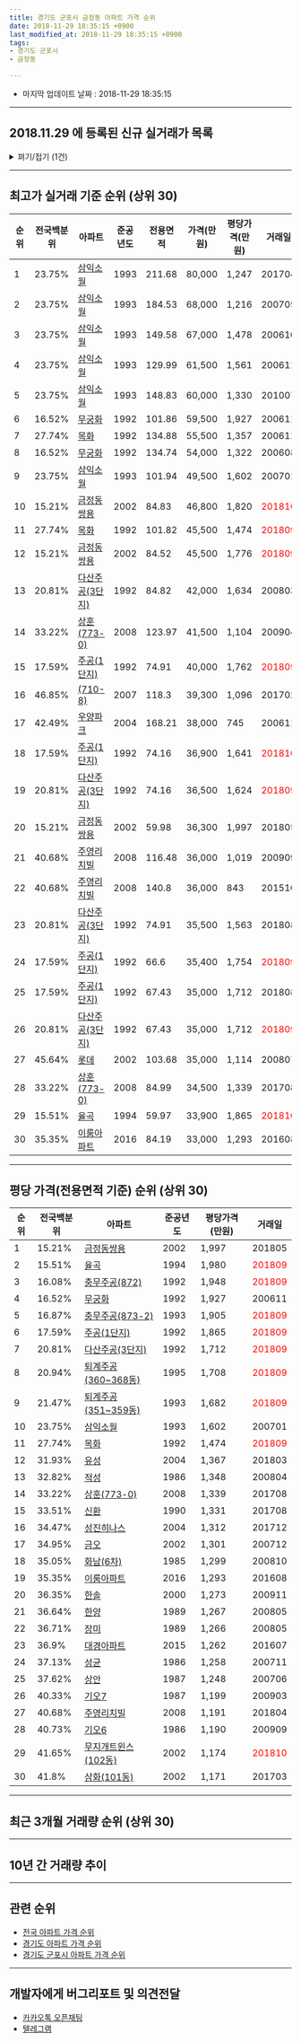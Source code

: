 ```yaml
---
title: 경기도 군포시 금정동 아파트 가격 순위
date: 2018-11-29 18:35:15 +0900
last_modified_at: 2018-11-29 18:35:15 +0900
tags:
- 경기도 군포시
- 금정동

---
```


* 마지막 업데이트 날짜 : 2018-11-29 18:35:15

---

## 2018.11.29 에 등록된 신규 실거래가 목록

<details>
<summary>펴기/접기 (1건)</summary>
<div markdown="1">

|아파트|준공년도|전용면적|가격(만원)|평당가격(만원)|거래일|전국백분위|
|---|---|---|---|---|---|---|
|[충무주공(872)](https://search.naver.com/search.naver?query=%EA%B2%BD%EA%B8%B0%EB%8F%84+%EA%B5%B0%ED%8F%AC%EC%8B%9C+%EA%B8%88%EC%A0%95%EB%8F%99+%EC%B6%A9%EB%AC%B4%EC%A3%BC%EA%B3%B5%28872%29)|1992|36.0|18,900|1,732|<span style="color:red">201811</span>|16.08%|


</div>
</details>

---

## 최고가 실거래 기준 순위 (상위 30)


|순위|전국백분위|아파트|준공년도|전용면적|가격(만원)|평당가격(만원)|거래일|
|---|---|---|---|---|---|---|---|
|1|23.75%|[삼익소월](https://search.naver.com/search.naver?query=%EA%B2%BD%EA%B8%B0%EB%8F%84+%EA%B5%B0%ED%8F%AC%EC%8B%9C+%EA%B8%88%EC%A0%95%EB%8F%99+%EC%82%BC%EC%9D%B5%EC%86%8C%EC%9B%94)|1993|211.68|80,000|1,247|201704|
|2|23.75%|[삼익소월](https://search.naver.com/search.naver?query=%EA%B2%BD%EA%B8%B0%EB%8F%84+%EA%B5%B0%ED%8F%AC%EC%8B%9C+%EA%B8%88%EC%A0%95%EB%8F%99+%EC%82%BC%EC%9D%B5%EC%86%8C%EC%9B%94)|1993|184.53|68,000|1,216|200705|
|3|23.75%|[삼익소월](https://search.naver.com/search.naver?query=%EA%B2%BD%EA%B8%B0%EB%8F%84+%EA%B5%B0%ED%8F%AC%EC%8B%9C+%EA%B8%88%EC%A0%95%EB%8F%99+%EC%82%BC%EC%9D%B5%EC%86%8C%EC%9B%94)|1993|149.58|67,000|1,478|200610|
|4|23.75%|[삼익소월](https://search.naver.com/search.naver?query=%EA%B2%BD%EA%B8%B0%EB%8F%84+%EA%B5%B0%ED%8F%AC%EC%8B%9C+%EA%B8%88%EC%A0%95%EB%8F%99+%EC%82%BC%EC%9D%B5%EC%86%8C%EC%9B%94)|1993|129.99|61,500|1,561|200611|
|5|23.75%|[삼익소월](https://search.naver.com/search.naver?query=%EA%B2%BD%EA%B8%B0%EB%8F%84+%EA%B5%B0%ED%8F%AC%EC%8B%9C+%EA%B8%88%EC%A0%95%EB%8F%99+%EC%82%BC%EC%9D%B5%EC%86%8C%EC%9B%94)|1993|148.83|60,000|1,330|201007|
|6|16.52%|[무궁화](https://search.naver.com/search.naver?query=%EA%B2%BD%EA%B8%B0%EB%8F%84+%EA%B5%B0%ED%8F%AC%EC%8B%9C+%EA%B8%88%EC%A0%95%EB%8F%99+%EB%AC%B4%EA%B6%81%ED%99%94)|1992|101.86|59,500|1,927|200611|
|7|27.74%|[목화](https://search.naver.com/search.naver?query=%EA%B2%BD%EA%B8%B0%EB%8F%84+%EA%B5%B0%ED%8F%AC%EC%8B%9C+%EA%B8%88%EC%A0%95%EB%8F%99+%EB%AA%A9%ED%99%94)|1992|134.88|55,500|1,357|200611|
|8|16.52%|[무궁화](https://search.naver.com/search.naver?query=%EA%B2%BD%EA%B8%B0%EB%8F%84+%EA%B5%B0%ED%8F%AC%EC%8B%9C+%EA%B8%88%EC%A0%95%EB%8F%99+%EB%AC%B4%EA%B6%81%ED%99%94)|1992|134.74|54,000|1,322|200608|
|9|23.75%|[삼익소월](https://search.naver.com/search.naver?query=%EA%B2%BD%EA%B8%B0%EB%8F%84+%EA%B5%B0%ED%8F%AC%EC%8B%9C+%EA%B8%88%EC%A0%95%EB%8F%99+%EC%82%BC%EC%9D%B5%EC%86%8C%EC%9B%94)|1993|101.94|49,500|1,602|200701|
|10|15.21%|[금정동쌍용](https://search.naver.com/search.naver?query=%EA%B2%BD%EA%B8%B0%EB%8F%84+%EA%B5%B0%ED%8F%AC%EC%8B%9C+%EA%B8%88%EC%A0%95%EB%8F%99+%EA%B8%88%EC%A0%95%EB%8F%99%EC%8C%8D%EC%9A%A9)|2002|84.83|46,800|1,820|<span style="color:red">201810</span>|
|11|27.74%|[목화](https://search.naver.com/search.naver?query=%EA%B2%BD%EA%B8%B0%EB%8F%84+%EA%B5%B0%ED%8F%AC%EC%8B%9C+%EA%B8%88%EC%A0%95%EB%8F%99+%EB%AA%A9%ED%99%94)|1992|101.82|45,500|1,474|<span style="color:red">201809</span>|
|12|15.21%|[금정동쌍용](https://search.naver.com/search.naver?query=%EA%B2%BD%EA%B8%B0%EB%8F%84+%EA%B5%B0%ED%8F%AC%EC%8B%9C+%EA%B8%88%EC%A0%95%EB%8F%99+%EA%B8%88%EC%A0%95%EB%8F%99%EC%8C%8D%EC%9A%A9)|2002|84.52|45,500|1,776|<span style="color:red">201809</span>|
|13|20.81%|[다산주공(3단지)](https://search.naver.com/search.naver?query=%EA%B2%BD%EA%B8%B0%EB%8F%84+%EA%B5%B0%ED%8F%AC%EC%8B%9C+%EA%B8%88%EC%A0%95%EB%8F%99+%EB%8B%A4%EC%82%B0%EC%A3%BC%EA%B3%B5%283%EB%8B%A8%EC%A7%80%29)|1992|84.82|42,000|1,634|200803|
|14|33.22%|[상훈(773-0)](https://search.naver.com/search.naver?query=%EA%B2%BD%EA%B8%B0%EB%8F%84+%EA%B5%B0%ED%8F%AC%EC%8B%9C+%EA%B8%88%EC%A0%95%EB%8F%99+%EC%83%81%ED%9B%88%28773-0%29)|2008|123.97|41,500|1,104|200904|
|15|17.59%|[주공(1단지)](https://search.naver.com/search.naver?query=%EA%B2%BD%EA%B8%B0%EB%8F%84+%EA%B5%B0%ED%8F%AC%EC%8B%9C+%EA%B8%88%EC%A0%95%EB%8F%99+%EC%A3%BC%EA%B3%B5%281%EB%8B%A8%EC%A7%80%29)|1992|74.91|40,000|1,762|<span style="color:red">201809</span>|
|16|46.85%|[(710-8)](https://search.naver.com/search.naver?query=%EA%B2%BD%EA%B8%B0%EB%8F%84+%EA%B5%B0%ED%8F%AC%EC%8B%9C+%EA%B8%88%EC%A0%95%EB%8F%99+%28710-8%29)|2007|118.3|39,300|1,096|201702|
|17|42.49%|[우양파크](https://search.naver.com/search.naver?query=%EA%B2%BD%EA%B8%B0%EB%8F%84+%EA%B5%B0%ED%8F%AC%EC%8B%9C+%EA%B8%88%EC%A0%95%EB%8F%99+%EC%9A%B0%EC%96%91%ED%8C%8C%ED%81%AC)|2004|168.21|38,000|745|200611|
|18|17.59%|[주공(1단지)](https://search.naver.com/search.naver?query=%EA%B2%BD%EA%B8%B0%EB%8F%84+%EA%B5%B0%ED%8F%AC%EC%8B%9C+%EA%B8%88%EC%A0%95%EB%8F%99+%EC%A3%BC%EA%B3%B5%281%EB%8B%A8%EC%A7%80%29)|1992|74.16|36,900|1,641|<span style="color:red">201810</span>|
|19|20.81%|[다산주공(3단지)](https://search.naver.com/search.naver?query=%EA%B2%BD%EA%B8%B0%EB%8F%84+%EA%B5%B0%ED%8F%AC%EC%8B%9C+%EA%B8%88%EC%A0%95%EB%8F%99+%EB%8B%A4%EC%82%B0%EC%A3%BC%EA%B3%B5%283%EB%8B%A8%EC%A7%80%29)|1992|74.16|36,500|1,624|<span style="color:red">201809</span>|
|20|15.21%|[금정동쌍용](https://search.naver.com/search.naver?query=%EA%B2%BD%EA%B8%B0%EB%8F%84+%EA%B5%B0%ED%8F%AC%EC%8B%9C+%EA%B8%88%EC%A0%95%EB%8F%99+%EA%B8%88%EC%A0%95%EB%8F%99%EC%8C%8D%EC%9A%A9)|2002|59.98|36,300|1,997|201805|
|21|40.68%|[주영리치빌](https://search.naver.com/search.naver?query=%EA%B2%BD%EA%B8%B0%EB%8F%84+%EA%B5%B0%ED%8F%AC%EC%8B%9C+%EA%B8%88%EC%A0%95%EB%8F%99+%EC%A3%BC%EC%98%81%EB%A6%AC%EC%B9%98%EB%B9%8C)|2008|116.48|36,000|1,019|200909|
|22|40.68%|[주영리치빌](https://search.naver.com/search.naver?query=%EA%B2%BD%EA%B8%B0%EB%8F%84+%EA%B5%B0%ED%8F%AC%EC%8B%9C+%EA%B8%88%EC%A0%95%EB%8F%99+%EC%A3%BC%EC%98%81%EB%A6%AC%EC%B9%98%EB%B9%8C)|2008|140.8|36,000|843|201510|
|23|20.81%|[다산주공(3단지)](https://search.naver.com/search.naver?query=%EA%B2%BD%EA%B8%B0%EB%8F%84+%EA%B5%B0%ED%8F%AC%EC%8B%9C+%EA%B8%88%EC%A0%95%EB%8F%99+%EB%8B%A4%EC%82%B0%EC%A3%BC%EA%B3%B5%283%EB%8B%A8%EC%A7%80%29)|1992|74.91|35,500|1,563|201808|
|24|17.59%|[주공(1단지)](https://search.naver.com/search.naver?query=%EA%B2%BD%EA%B8%B0%EB%8F%84+%EA%B5%B0%ED%8F%AC%EC%8B%9C+%EA%B8%88%EC%A0%95%EB%8F%99+%EC%A3%BC%EA%B3%B5%281%EB%8B%A8%EC%A7%80%29)|1992|66.6|35,400|1,754|<span style="color:red">201809</span>|
|25|17.59%|[주공(1단지)](https://search.naver.com/search.naver?query=%EA%B2%BD%EA%B8%B0%EB%8F%84+%EA%B5%B0%ED%8F%AC%EC%8B%9C+%EA%B8%88%EC%A0%95%EB%8F%99+%EC%A3%BC%EA%B3%B5%281%EB%8B%A8%EC%A7%80%29)|1992|67.43|35,000|1,712|201808|
|26|20.81%|[다산주공(3단지)](https://search.naver.com/search.naver?query=%EA%B2%BD%EA%B8%B0%EB%8F%84+%EA%B5%B0%ED%8F%AC%EC%8B%9C+%EA%B8%88%EC%A0%95%EB%8F%99+%EB%8B%A4%EC%82%B0%EC%A3%BC%EA%B3%B5%283%EB%8B%A8%EC%A7%80%29)|1992|67.43|35,000|1,712|<span style="color:red">201809</span>|
|27|45.64%|[롯데](https://search.naver.com/search.naver?query=%EA%B2%BD%EA%B8%B0%EB%8F%84+%EA%B5%B0%ED%8F%AC%EC%8B%9C+%EA%B8%88%EC%A0%95%EB%8F%99+%EB%A1%AF%EB%8D%B0)|2002|103.68|35,000|1,114|200807|
|28|33.22%|[상훈(773-0)](https://search.naver.com/search.naver?query=%EA%B2%BD%EA%B8%B0%EB%8F%84+%EA%B5%B0%ED%8F%AC%EC%8B%9C+%EA%B8%88%EC%A0%95%EB%8F%99+%EC%83%81%ED%9B%88%28773-0%29)|2008|84.99|34,500|1,339|201708|
|29|15.51%|[율곡](https://search.naver.com/search.naver?query=%EA%B2%BD%EA%B8%B0%EB%8F%84+%EA%B5%B0%ED%8F%AC%EC%8B%9C+%EA%B8%88%EC%A0%95%EB%8F%99+%EC%9C%A8%EA%B3%A1)|1994|59.97|33,900|1,865|<span style="color:red">201810</span>|
|30|35.35%|[이룸아파트](https://search.naver.com/search.naver?query=%EA%B2%BD%EA%B8%B0%EB%8F%84+%EA%B5%B0%ED%8F%AC%EC%8B%9C+%EA%B8%88%EC%A0%95%EB%8F%99+%EC%9D%B4%EB%A3%B8%EC%95%84%ED%8C%8C%ED%8A%B8)|2016|84.19|33,000|1,293|201608|


---

## 평당 가격(전용면적 기준) 순위 (상위 30)


|순위|전국백분위|아파트|준공년도|평당가격(만원)|거래일|
|---|---|---|---|---|---|
|1|15.21%|[금정동쌍용](https://search.naver.com/search.naver?query=%EA%B2%BD%EA%B8%B0%EB%8F%84+%EA%B5%B0%ED%8F%AC%EC%8B%9C+%EA%B8%88%EC%A0%95%EB%8F%99+%EA%B8%88%EC%A0%95%EB%8F%99%EC%8C%8D%EC%9A%A9)|2002|1,997|201805|
|2|15.51%|[율곡](https://search.naver.com/search.naver?query=%EA%B2%BD%EA%B8%B0%EB%8F%84+%EA%B5%B0%ED%8F%AC%EC%8B%9C+%EA%B8%88%EC%A0%95%EB%8F%99+%EC%9C%A8%EA%B3%A1)|1994|1,980|<span style="color:red">201809</span>|
|3|16.08%|[충무주공(872)](https://search.naver.com/search.naver?query=%EA%B2%BD%EA%B8%B0%EB%8F%84+%EA%B5%B0%ED%8F%AC%EC%8B%9C+%EA%B8%88%EC%A0%95%EB%8F%99+%EC%B6%A9%EB%AC%B4%EC%A3%BC%EA%B3%B5%28872%29)|1992|1,948|<span style="color:red">201809</span>|
|4|16.52%|[무궁화](https://search.naver.com/search.naver?query=%EA%B2%BD%EA%B8%B0%EB%8F%84+%EA%B5%B0%ED%8F%AC%EC%8B%9C+%EA%B8%88%EC%A0%95%EB%8F%99+%EB%AC%B4%EA%B6%81%ED%99%94)|1992|1,927|200611|
|5|16.87%|[충무주공(873-2)](https://search.naver.com/search.naver?query=%EA%B2%BD%EA%B8%B0%EB%8F%84+%EA%B5%B0%ED%8F%AC%EC%8B%9C+%EA%B8%88%EC%A0%95%EB%8F%99+%EC%B6%A9%EB%AC%B4%EC%A3%BC%EA%B3%B5%28873-2%29)|1993|1,905|<span style="color:red">201809</span>|
|6|17.59%|[주공(1단지)](https://search.naver.com/search.naver?query=%EA%B2%BD%EA%B8%B0%EB%8F%84+%EA%B5%B0%ED%8F%AC%EC%8B%9C+%EA%B8%88%EC%A0%95%EB%8F%99+%EC%A3%BC%EA%B3%B5%281%EB%8B%A8%EC%A7%80%29)|1992|1,865|<span style="color:red">201809</span>|
|7|20.81%|[다산주공(3단지)](https://search.naver.com/search.naver?query=%EA%B2%BD%EA%B8%B0%EB%8F%84+%EA%B5%B0%ED%8F%AC%EC%8B%9C+%EA%B8%88%EC%A0%95%EB%8F%99+%EB%8B%A4%EC%82%B0%EC%A3%BC%EA%B3%B5%283%EB%8B%A8%EC%A7%80%29)|1992|1,712|<span style="color:red">201809</span>|
|8|20.94%|[퇴계주공(360~368동)](https://search.naver.com/search.naver?query=%EA%B2%BD%EA%B8%B0%EB%8F%84+%EA%B5%B0%ED%8F%AC%EC%8B%9C+%EA%B8%88%EC%A0%95%EB%8F%99+%ED%87%B4%EA%B3%84%EC%A3%BC%EA%B3%B5%28360%7E368%EB%8F%99%29)|1995|1,708|<span style="color:red">201809</span>|
|9|21.47%|[퇴계주공(351~359동)](https://search.naver.com/search.naver?query=%EA%B2%BD%EA%B8%B0%EB%8F%84+%EA%B5%B0%ED%8F%AC%EC%8B%9C+%EA%B8%88%EC%A0%95%EB%8F%99+%ED%87%B4%EA%B3%84%EC%A3%BC%EA%B3%B5%28351%7E359%EB%8F%99%29)|1993|1,682|<span style="color:red">201809</span>|
|10|23.75%|[삼익소월](https://search.naver.com/search.naver?query=%EA%B2%BD%EA%B8%B0%EB%8F%84+%EA%B5%B0%ED%8F%AC%EC%8B%9C+%EA%B8%88%EC%A0%95%EB%8F%99+%EC%82%BC%EC%9D%B5%EC%86%8C%EC%9B%94)|1993|1,602|200701|
|11|27.74%|[목화](https://search.naver.com/search.naver?query=%EA%B2%BD%EA%B8%B0%EB%8F%84+%EA%B5%B0%ED%8F%AC%EC%8B%9C+%EA%B8%88%EC%A0%95%EB%8F%99+%EB%AA%A9%ED%99%94)|1992|1,474|<span style="color:red">201809</span>|
|12|31.93%|[유성](https://search.naver.com/search.naver?query=%EA%B2%BD%EA%B8%B0%EB%8F%84+%EA%B5%B0%ED%8F%AC%EC%8B%9C+%EA%B8%88%EC%A0%95%EB%8F%99+%EC%9C%A0%EC%84%B1)|2004|1,367|201803|
|13|32.82%|[적성](https://search.naver.com/search.naver?query=%EA%B2%BD%EA%B8%B0%EB%8F%84+%EA%B5%B0%ED%8F%AC%EC%8B%9C+%EA%B8%88%EC%A0%95%EB%8F%99+%EC%A0%81%EC%84%B1)|1986|1,348|200804|
|14|33.22%|[상훈(773-0)](https://search.naver.com/search.naver?query=%EA%B2%BD%EA%B8%B0%EB%8F%84+%EA%B5%B0%ED%8F%AC%EC%8B%9C+%EA%B8%88%EC%A0%95%EB%8F%99+%EC%83%81%ED%9B%88%28773-0%29)|2008|1,339|201708|
|15|33.51%|[신환](https://search.naver.com/search.naver?query=%EA%B2%BD%EA%B8%B0%EB%8F%84+%EA%B5%B0%ED%8F%AC%EC%8B%9C+%EA%B8%88%EC%A0%95%EB%8F%99+%EC%8B%A0%ED%99%98)|1990|1,331|201708|
|16|34.47%|[성진히나스](https://search.naver.com/search.naver?query=%EA%B2%BD%EA%B8%B0%EB%8F%84+%EA%B5%B0%ED%8F%AC%EC%8B%9C+%EA%B8%88%EC%A0%95%EB%8F%99+%EC%84%B1%EC%A7%84%ED%9E%88%EB%82%98%EC%8A%A4)|2004|1,312|201712|
|17|34.95%|[금오](https://search.naver.com/search.naver?query=%EA%B2%BD%EA%B8%B0%EB%8F%84+%EA%B5%B0%ED%8F%AC%EC%8B%9C+%EA%B8%88%EC%A0%95%EB%8F%99+%EA%B8%88%EC%98%A4)|2002|1,301|200712|
|18|35.05%|[화남(6차)](https://search.naver.com/search.naver?query=%EA%B2%BD%EA%B8%B0%EB%8F%84+%EA%B5%B0%ED%8F%AC%EC%8B%9C+%EA%B8%88%EC%A0%95%EB%8F%99+%ED%99%94%EB%82%A8%286%EC%B0%A8%29)|1985|1,299|200810|
|19|35.35%|[이룸아파트](https://search.naver.com/search.naver?query=%EA%B2%BD%EA%B8%B0%EB%8F%84+%EA%B5%B0%ED%8F%AC%EC%8B%9C+%EA%B8%88%EC%A0%95%EB%8F%99+%EC%9D%B4%EB%A3%B8%EC%95%84%ED%8C%8C%ED%8A%B8)|2016|1,293|201608|
|20|36.35%|[한솔](https://search.naver.com/search.naver?query=%EA%B2%BD%EA%B8%B0%EB%8F%84+%EA%B5%B0%ED%8F%AC%EC%8B%9C+%EA%B8%88%EC%A0%95%EB%8F%99+%ED%95%9C%EC%86%94)|2000|1,273|200911|
|21|36.64%|[한양](https://search.naver.com/search.naver?query=%EA%B2%BD%EA%B8%B0%EB%8F%84+%EA%B5%B0%ED%8F%AC%EC%8B%9C+%EA%B8%88%EC%A0%95%EB%8F%99+%ED%95%9C%EC%96%91)|1989|1,267|200805|
|22|36.71%|[장미](https://search.naver.com/search.naver?query=%EA%B2%BD%EA%B8%B0%EB%8F%84+%EA%B5%B0%ED%8F%AC%EC%8B%9C+%EA%B8%88%EC%A0%95%EB%8F%99+%EC%9E%A5%EB%AF%B8)|1989|1,266|200805|
|23|36.9%|[대경아파트](https://search.naver.com/search.naver?query=%EA%B2%BD%EA%B8%B0%EB%8F%84+%EA%B5%B0%ED%8F%AC%EC%8B%9C+%EA%B8%88%EC%A0%95%EB%8F%99+%EB%8C%80%EA%B2%BD%EC%95%84%ED%8C%8C%ED%8A%B8)|2015|1,262|201607|
|24|37.13%|[성균](https://search.naver.com/search.naver?query=%EA%B2%BD%EA%B8%B0%EB%8F%84+%EA%B5%B0%ED%8F%AC%EC%8B%9C+%EA%B8%88%EC%A0%95%EB%8F%99+%EC%84%B1%EA%B7%A0)|1986|1,258|200711|
|25|37.62%|[상안](https://search.naver.com/search.naver?query=%EA%B2%BD%EA%B8%B0%EB%8F%84+%EA%B5%B0%ED%8F%AC%EC%8B%9C+%EA%B8%88%EC%A0%95%EB%8F%99+%EC%83%81%EC%95%88)|1987|1,248|200706|
|26|40.33%|[기오7](https://search.naver.com/search.naver?query=%EA%B2%BD%EA%B8%B0%EB%8F%84+%EA%B5%B0%ED%8F%AC%EC%8B%9C+%EA%B8%88%EC%A0%95%EB%8F%99+%EA%B8%B0%EC%98%A47)|1987|1,199|200903|
|27|40.68%|[주영리치빌](https://search.naver.com/search.naver?query=%EA%B2%BD%EA%B8%B0%EB%8F%84+%EA%B5%B0%ED%8F%AC%EC%8B%9C+%EA%B8%88%EC%A0%95%EB%8F%99+%EC%A3%BC%EC%98%81%EB%A6%AC%EC%B9%98%EB%B9%8C)|2008|1,191|201804|
|28|40.73%|[기오6](https://search.naver.com/search.naver?query=%EA%B2%BD%EA%B8%B0%EB%8F%84+%EA%B5%B0%ED%8F%AC%EC%8B%9C+%EA%B8%88%EC%A0%95%EB%8F%99+%EA%B8%B0%EC%98%A46)|1986|1,190|200909|
|29|41.65%|[무지개트윈스(102동)](https://search.naver.com/search.naver?query=%EA%B2%BD%EA%B8%B0%EB%8F%84+%EA%B5%B0%ED%8F%AC%EC%8B%9C+%EA%B8%88%EC%A0%95%EB%8F%99+%EB%AC%B4%EC%A7%80%EA%B0%9C%ED%8A%B8%EC%9C%88%EC%8A%A4%28102%EB%8F%99%29)|2002|1,174|<span style="color:red">201810</span>|
|30|41.8%|[삼화(101동)](https://search.naver.com/search.naver?query=%EA%B2%BD%EA%B8%B0%EB%8F%84+%EA%B5%B0%ED%8F%AC%EC%8B%9C+%EA%B8%88%EC%A0%95%EB%8F%99+%EC%82%BC%ED%99%94%28101%EB%8F%99%29)|2002|1,171|201703|


---

## 최근 3개월 거래량 순위 (상위 30)


<div style="width:100%;">
    <canvas id="deal_count_ranking" height="286"></canvas>
</div>


<script>
new Chart(document.getElementById("deal_count_ranking"), {
    type: 'horizontalBar',
    data: {
        labels: ['충무주공(872)', '주공(1단지)', '율곡', '퇴계주공(351~359동)', '퇴계주공(360~368동)', '다산주공(3단지)', '충무주공(873-2)', '무궁화', '삼익소월', '목화', '신환', '금정동쌍용', '한양', '기오6', '은성', '상안', '금호(101동)', '무지개트윈스(102동)', '대흥', '성진히나스', '롯데', '상훈(773-0)'],
        datasets: [{
            label: '실거래 수',
            data: [42, 36, 35, 27, 26, 13, 9, 6, 5, 5, 5, 4, 2, 2, 2, 1, 1, 1, 1, 1, 1, 1],
            borderColor: "rgba(255, 0, 128, 1)",
            backgroundColor: "rgba(255, 0, 128, 0.5)",
            fill: false,
        }]
    },
    options: {
        responsive: true,
        title: {
            display: true,
            text: '최근 3개월 거래량 순위'
        },
        tooltips: {
            mode: 'index',
            intersect: false,
            callbacks: {
                title: function(tooltipItems, data) {
                    return "실거래 수:";
                },
                label: function(tooltipItem, data) {
                    return data.labels[tooltipItem.index] + ": " + tooltipItem.xLabel;
                }
            }
        },
        hover: {
            mode: 'nearest',
            intersect: true
        },
        scales: {
            xAxes: [{
                display: true,
                scaleLabel: {
                    display: true,
                    labelString: '실거래 수'
                },
                ticks: {
                    suggestedMin: 0,
                }
            }],
            yAxes: [{
                display: true,
                ticks: {
                    autoSkip: false,
                    callback: function(value, index, values) {
                        if (value.length > 15)
                            return value.substr(0, 13) + "...";
                        else
                            return value;
                    }
                },
                scaleLabel: {
                    display: false,
                }
            }]
        }
    }
});

</script>


---

## 10년 간 거래량 추이


<div style="width:100%;">
    <canvas id="deal_progress" height="250"></canvas>
</div>

<script>
new Chart(document.getElementById("deal_progress"), {
    type: 'line',
    data: {
        labels: ['200811','200812','200901','200902','200903','200904','200905','200906','200907','200908','200909','200910','200911','200912','201001','201002','201003','201004','201005','201006','201007','201008','201009','201010','201011','201012','201101','201102','201103','201104','201105','201106','201107','201108','201109','201110','201111','201112','201201','201202','201203','201204','201205','201206','201207','201208','201209','201210','201211','201212','201301','201302','201303','201304','201305','201306','201307','201308','201309','201310','201311','201312','201401','201402','201403','201404','201405','201406','201407','201408','201409','201410','201411','201412','201501','201502','201503','201504','201505','201506','201507','201508','201509','201510','201511','201512','201601','201602','201603','201604','201605','201606','201607','201608','201609','201610','201611','201612','201701','201702','201703','201704','201705','201706','201707','201708','201709','201710','201711','201712','201801','201802','201803','201804','201805','201806','201807','201808','201809','201810','201811'],
        datasets: [{
            label: '실거래 수',
            pointRadius: 1,
            data: [14, 16, 47, 70, 78, 113, 97, 106, 115, 182, 104, 51, 52, 47, 60, 49, 56, 48, 45, 43, 45, 55, 55, 86, 90, 99, 139, 128, 77, 59, 91, 104, 119, 144, 129, 71, 53, 51, 74, 73, 61, 73, 59, 44, 49, 43, 64, 74, 54, 54, 32, 78, 98, 104, 116, 85, 54, 129, 89, 115, 61, 78, 85, 106, 86, 61, 70, 70, 105, 136, 129, 105, 82, 82, 130, 138, 160, 143, 129, 104, 121, 85, 105, 100, 67, 46, 55, 72, 126, 102, 122, 155, 120, 104, 111, 110, 49, 39, 38, 76, 88, 107, 100, 130, 115, 88, 79, 65, 52, 43, 65, 44, 70, 40, 52, 59, 44, 285, 158, 59, 9],
            borderColor: "rgba(255, 201, 14, 1)",
            backgroundColor: "rgba(255, 201, 14, 0.5)",
            fill: true,
        }]
    },
    options: {
        responsive: true,
        title: {
            display: true,
            text: '10년간 거래량 추이'
        },
        tooltips: {
            mode: 'index',
            intersect: false,
        },
        hover: {
            mode: 'nearest',
            intersect: true
        },
        scales: {
            xAxes: [{
                display: true,
                scaleLabel: {
                    display: true,
                    labelString: '년/월'
                }
            }],
            yAxes: [{
                display: true,
                ticks: {
                    suggestedMin: 0,
                },
                scaleLabel: {
                    display: true,
                    labelString: '실거래 수'
                }
            }]
        }
    }
});

</script>


---

## 관련 순위

- [전국 아파트 가격 순위](https://inasie.github.io/apt-ranking/전국)
- [경기도 아파트 가격 순위](https://inasie.github.io/apt-ranking/경기도)
- [경기도 군포시 아파트 가격 순위](https://inasie.github.io/apt-ranking/경기도-군포시)


---

## 개발자에게 버그리포트 및 의견전달

- [카카오톡 오픈채팅](https://open.kakao.com/o/gLJUAP4)
- [텔레그램](https://t.me/inasie)


